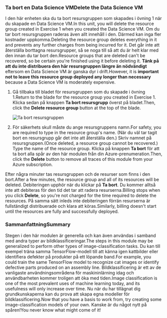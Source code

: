### <a name="delete-the-data-science-vm"></a><span data-ttu-id="0bdfd-101">Ta bort en Data Science VM</span><span class="sxs-lookup"><span data-stu-id="0bdfd-101">Delete the Data Science VM</span></span>

<span data-ttu-id="0bdfd-102">I den här enheten ska du ta bort resursgruppen som skapades i övning 1 när du skapade en Data Science VM.</span><span class="sxs-lookup"><span data-stu-id="0bdfd-102">In this unit, you will delete the resource group created in Exercise 1 when you created the Data Science VM.</span></span> <span data-ttu-id="0bdfd-103">Om du tar bort resursgruppen raderas även allt innehåll i den. Därmed kan inga fler kostnader uppkomma.</span><span class="sxs-lookup"><span data-stu-id="0bdfd-103">Deleting the resource group deletes everything in it and prevents any further charges from being incurred for it.</span></span> <span data-ttu-id="0bdfd-104">Det går inte att återställa borttagna resursgrupper, så se noga till så att du är helt klar med den innan du tar bort den.</span><span class="sxs-lookup"><span data-stu-id="0bdfd-104">Resource groups that are deleted can't be recovered, so be certain you're finished using it before deleting it.</span></span> <span data-ttu-id="0bdfd-105">**Tänk på att du inte distribuera den här resursgruppen längre än nödvändigt** eftersom en Data Science VM är ganska dyr i drift.</span><span class="sxs-lookup"><span data-stu-id="0bdfd-105">However, it is **important not to leave this resource group deployed any longer than necessary** because a Data Science VM is moderately expensive.</span></span>

1. <span data-ttu-id="0bdfd-106">Gå tillbaka till bladet för resursgruppen som du skapade i övning 1.</span><span class="sxs-lookup"><span data-stu-id="0bdfd-106">Return to the blade for the resource group you created in Exercise 1.</span></span> <span data-ttu-id="0bdfd-107">Klicka sedan på knappen **Ta bort resursgrupp** överst på bladet.</span><span class="sxs-lookup"><span data-stu-id="0bdfd-107">Then, click the **Delete resource group** button at the top of the blade.</span></span>

    ![Ta bort resursgruppen](../media/6-delete-resource-group.png)

1. <span data-ttu-id="0bdfd-109">För säkerhets skull måste du ange resursgruppens namn.</span><span class="sxs-lookup"><span data-stu-id="0bdfd-109">For safety, you are required to type in the resource group's name.</span></span> <span data-ttu-id="0bdfd-110">(När du väl tar tagit bort en resursgrupp går det inte att återställa den.) Skriv namnet på resursgruppen.</span><span class="sxs-lookup"><span data-stu-id="0bdfd-110">(Once deleted, a resource group cannot be recovered.) Type the name of the resource group.</span></span> <span data-ttu-id="0bdfd-111">Klicka på knappen **Ta bort** för att ta bort alla spår av den här modulen från din Azure-prenumeration.</span><span class="sxs-lookup"><span data-stu-id="0bdfd-111">Then, click the **Delete** button to remove all traces of this module from your Azure subscription.</span></span>

<span data-ttu-id="0bdfd-112">Efter några minuter tas resursgruppen och de resurser som finns i den bort.</span><span class="sxs-lookup"><span data-stu-id="0bdfd-112">After a few minutes, the resource group and all of its resources will be deleted.</span></span> <span data-ttu-id="0bdfd-113">Debiteringen upphör när du klickar på **Ta bort**. Du kommer alltså inte att debiteras för den tid det tar att radera resurserna.</span><span class="sxs-lookup"><span data-stu-id="0bdfd-113">Billing stops when you click **Delete**, so you're not charged for the time required to delete the resources.</span></span> <span data-ttu-id="0bdfd-114">På samma sätt inleds inte debiteringen förrän resurserna är fullständigt distribuerade och klara att köras.</span><span class="sxs-lookup"><span data-stu-id="0bdfd-114">Similarly, billing doesn't start until the resources are fully and successfully deployed.</span></span>

### <a name="summary"></a><span data-ttu-id="0bdfd-115">Sammanfattning</span><span class="sxs-lookup"><span data-stu-id="0bdfd-115">Summary</span></span>

<span data-ttu-id="0bdfd-116">Stegen i den här modulen är generella och kan även användas i samband med andra typer av bildklassificeringar.</span><span class="sxs-lookup"><span data-stu-id="0bdfd-116">The steps in this module may be generalized to perform other types of image-classification tasks.</span></span> <span data-ttu-id="0bdfd-117">Du kan till exempel träna samma TensorFlow-modell till att känna igen kattbilder eller identifiera defekter på produkter på ett löpande band.</span><span class="sxs-lookup"><span data-stu-id="0bdfd-117">For example, you could train the same TensorFlow model to recognize cat images or identify defective parts produced on an assembly line.</span></span> <span data-ttu-id="0bdfd-118">Bildklassificering är ett av de vanligaste användningsområdena för maskininlärning idag och användbarheten kommer troligen att öka med tiden.</span><span class="sxs-lookup"><span data-stu-id="0bdfd-118">Image classification is one of the most prevalent uses of machine learning today, and its usefulness will only increase over time.</span></span> <span data-ttu-id="0bdfd-119">Nu när du har tillägnat dig grundkunskaperna kan du prova att skapa egna modeller för bildklassificering.</span><span class="sxs-lookup"><span data-stu-id="0bdfd-119">Now that you have a basis to work from, try creating some image-classification models of your own.</span></span> <span data-ttu-id="0bdfd-120">Kanske är du något nytt på spåren!</span><span class="sxs-lookup"><span data-stu-id="0bdfd-120">You never know what might come of it!</span></span>